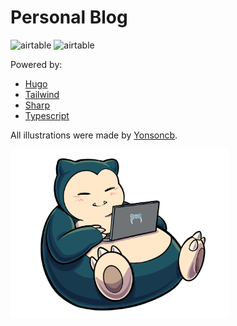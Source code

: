 # Personal Blog

![airtable](https://github.com/fourjuaneight/blog/actions/workflows/airtable.yml/badge.svg)
![airtable](https://github.com/fourjuaneight/blog/actions/workflows/social-images.yml/badge.svg)

Powered by:

- [Hugo](https://gohugo.io)
- [Tailwind](https://tailwindcss.com)
- [Sharp](https://sharp.pixelplumbing.com)
- [Typescript](https://www.typescriptlang.org)

All illustrations were made by [Yonsoncb](https://www.yonsoncb.com/socials).

<picture>
  <source
    srcset="https://raw.githubusercontent.com/fourjuaneight/blog/master/assets/img/logo.avif"
    type="image/avif"
  />
  <source
    srcset="https://raw.githubusercontent.com/fourjuaneight/blog/master/assets/img/logo.webp"
    type="image/webp"
  />
  <img
    width="350"
    src="https://raw.githubusercontent.com/fourjuaneight/blog/master/assets/img/logo.png"
    alt="An illustration of Snorlax sitting on a coach, coding on his laptop."
  />
</picture>
